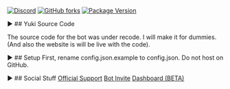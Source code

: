 [![Discord](https://discordapp.com/api/guilds/503423569192157184/widget.png?style=shield)](https://discord.gg/ck8kajr)
[![GitHub forks](https://img.shields.io/github/forks/SplitXPlayZ/Yuki-Public)](https://github.com/SplitXPlayZ/Yuki-Public/network)
[![Package Version](https://img.shields.io/github/package-json/v/SplitXPlayZ/Yuki-Public)](https://www.npmjs.com)

▶ ## Yuki Source Code

The source code for the bot was under recode. I will make it for dummies.
(And also the website is will be live with the code).


▶ ## Setup
First, rename config.json.example to config.json. Do not host on GitHub.


▶ ## Social Stuff
[Official Support](https://discord.gg/ck8kajr)
[Bot Invite](https://discordapp.com/oauth2/authorize?client_id=489219428358160385&permissions=1543859415&scope=bot)
[Dashboard (BETA)](https://yuki-canary.glitch.me)
